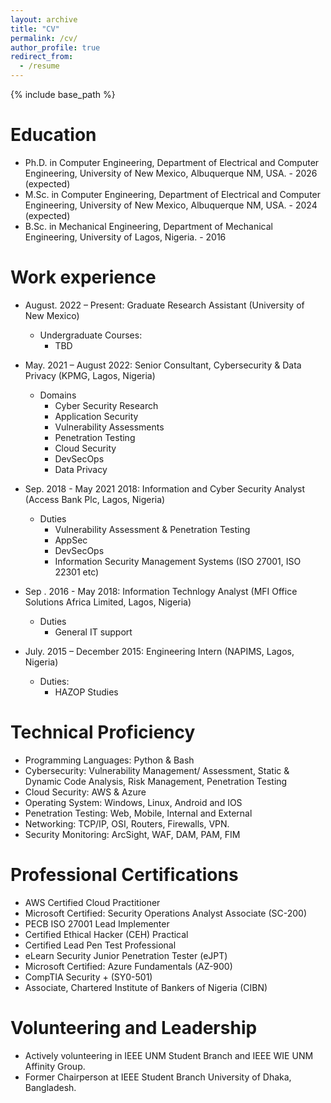 ```yaml
---
layout: archive
title: "CV"
permalink: /cv/
author_profile: true
redirect_from:
  - /resume
---
```


{% include base_path %}

Education
======
* Ph.D. in Computer Engineering, Department of Electrical and Computer Engineering, University of New Mexico, Albuquerque NM, USA. - 2026 (expected)
* M.Sc. in Computer Engineering, Department of Electrical and Computer Engineering, University of New Mexico, Albuquerque NM, USA. - 2024 (expected)
* B.Sc. in Mechanical Engineering, Department of Mechanical Engineering, University of Lagos, Nigeria. - 2016

Work experience
======
* August. 2022 – Present: Graduate Research Assistant (University of New Mexico)
  * Undergraduate Courses: 
    - TBD

* May. 2021 – August 2022: Senior Consultant, Cybersecurity & Data Privacy (KPMG, Lagos, Nigeria)
  * Domains
    - Cyber Security Research
    - Application Security
    - Vulnerability Assessments
    - Penetration Testing
    - Cloud Security
    - DevSecOps
    - Data Privacy

* Sep. 2018 - May 2021 2018: Information and Cyber Security Analyst (Access Bank Plc, Lagos, Nigeria)
  * Duties
    - Vulnerability Assessment & Penetration Testing
    - AppSec
    - DevSecOps
    - Information Security Management Systems (ISO 27001, ISO 22301 etc)

* Sep . 2016 - May 2018: Information Technlogy Analyst (MFI Office Solutions Africa Limited, Lagos, Nigeria)
  * Duties
    - General IT support

* July. 2015 – December 2015: Engineering Intern (NAPIMS, Lagos, Nigeria)
  * Duties: 
    - HAZOP Studies
      
Technical Proficiency
======
*	Programming Languages: Python & Bash
*	Cybersecurity: Vulnerability Management/ Assessment, Static & Dynamic Code Analysis, Risk Management, Penetration Testing
*	Cloud Security: AWS & Azure
*	Operating System: Windows, Linux, Android and IOS
*	Penetration Testing: Web, Mobile, Internal and External
*	Networking: TCP/IP, OSI, Routers, Firewalls, VPN.
*	Security Monitoring: ArcSight, WAF, DAM, PAM, FIM
  
 Professional Certifications
======
* AWS Certified Cloud Practitioner
* Microsoft Certified: Security Operations Analyst Associate (SC-200)
* PECB ISO 27001 Lead Implementer
* Certified Ethical Hacker (CEH) Practical
* Certified Lead Pen Test Professional
* eLearn Security Junior Penetration Tester (eJPT)
* Microsoft Certified: Azure Fundamentals (AZ-900)
* CompTIA Security + (SY0-501)
* Associate, Chartered Institute of Bankers of Nigeria (CIBN)

Volunteering and Leadership
======
* Actively volunteering in IEEE UNM Student Branch and IEEE WIE UNM Affinity Group.
* Former Chairperson at IEEE Student Branch University of Dhaka, Bangladesh.

